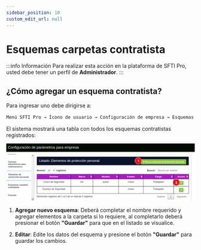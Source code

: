 ```yaml
---
sidebar_position: 10
custom_edit_url: null
---
```

# Esquemas carpetas contratista

:::info Información 
Para realizar esta acción en la plataforma de SFTI Pro, usted debe tener un perfil de **Administrador**.
:::

## ¿Cómo agregar un esquema contratista?
Para ingresar uno debe dirigirse a:

<div align="center">

```bash
Menú SFTI Pro → Ícono de usuario → Configuración de empresa → Esquemas carpetas contratista
```
</div>

El sistema mostrará una tabla con todos los esquemas contratistas registrados:

<div align="center">

![esquemas](/img/img_manual/img_configuracion/2023-08-08_09-41.png)

</div>

1. **Agregar nuevo esquema**: Deberá completar el nombre requerido y agregar elementos a la carpeta si lo requiere, al completarlo deberá presionar el botón **"Guardar"** para que en el listado se visualice.

2. **Editar**: Edite los datos del esquema y presione el botón **"Guardar"** para guardar los cambios.